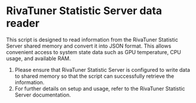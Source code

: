 # RivaTuner Statistic Server data reader
This script is designed to read information from the RivaTuner Statistic Server shared memory and convert it into JSON format. This allows convenient access to system state data such as GPU temperature, CPU usage, and available RAM.

1. Please ensure that RivaTuner Statistic Server is configured to write data to shared memory so that the script can successfully retrieve the information.
2. For further details on setup and usage, refer to the RivaTuner Statistic Server documentation.
